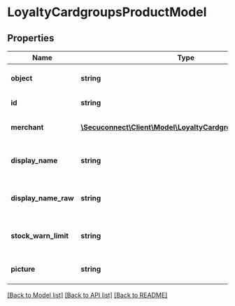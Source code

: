 # LoyaltyCardgroupsProductModel

## Properties
Name | Type | Description | Notes
------------ | ------------- | ------------- | -------------
**object** | **string** | Object of loyalty card group | 
**id** | **string** | Id of loyalty card group | 
**merchant** | [**\Secuconnect\Client\Model\LoyaltyCardgroupsDTOMerchant**](LoyaltyCardgroupsDTOMerchant.md) | Loyalty card group merchant | 
**display_name** | **string** | Loyalty card group display name | 
**display_name_raw** | **string** | Loyalty card group display name raw | 
**stock_warn_limit** | **string** | Loyalty card group stock warn limit | 
**picture** | **string** | Loyalty card group picture | 

[[Back to Model list]](../README.md#documentation-for-models) [[Back to API list]](../README.md#documentation-for-api-endpoints) [[Back to README]](../README.md)


